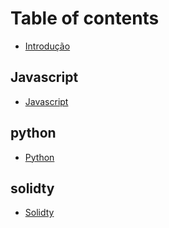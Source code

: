 # Table of contents

* [Introdução](README.md)

## Javascript

* [Javascript](Javascript/javascript.md)

## python

* [Python](python/python.md)

## solidty

* [Solidty](solidty/solidty.md)
